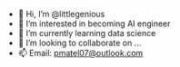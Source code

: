 - 👋 Hi, I’m @littlegenious
- 👀 I’m interested in becoming AI engineer
- 🌱 I’m currently learning data science
- 💞️ I’m looking to collaborate on ...
- 📫 Email: pmatel07@outlook.com


<!---
littlegenious/littlegenious is a ✨ special ✨ repository because its `README.md` (this file) appears on your GitHub profile.
You can click the Preview link to take a look at your changes.
--->
